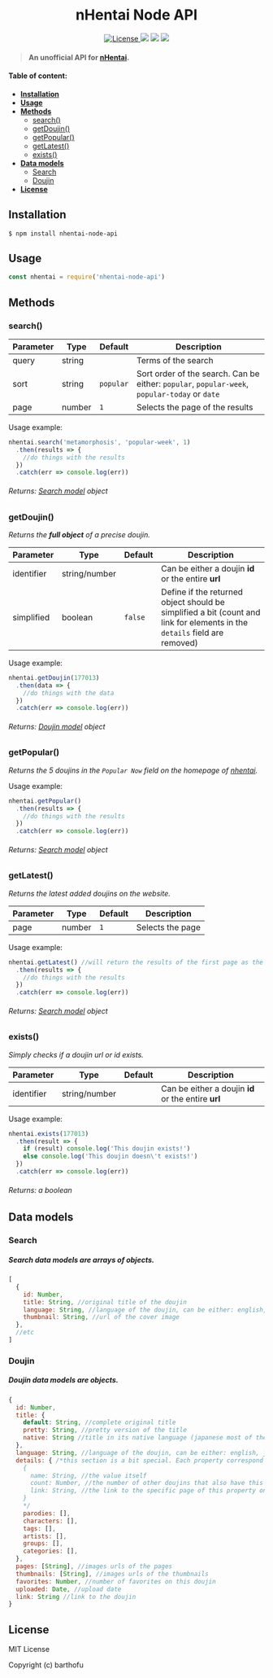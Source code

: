 <h1 align="center" font-weight="bold">nHentai Node API</h1>

<p align="center">
  <a href="https://opensource.org/licenses/MIT" target="_blank">
    <img src="https://img.shields.io/badge/License-MIT-blue.svg" alt="License">
  </a>
  <img src="https://img.shields.io/npm/dt/nhentai-node-api">
  <img src="https://img.shields.io/tokei/lines/github/barthofu/nhentai-node-api">
  <img src="https://img.shields.io/npm/v/nhentai-node-api">
</p>

> #### An unofficial API for [nHentai](https://nhentai.net).

#### Table of content:

* **[Installation](#installation)**
* **[Usage](#use)**
* **[Methods](#methods)**
  * [search()](#search())
  * [getDoujin()](#getDoujin())
  * [getPopular()](#getPopular())
  * [getLatest()](#getLatest())
  * [exists()](#exists())
* **[Data models](#data-models)**
  * [Search](#search)
  * [Doujin](#doujin)
* **[License](#license)**

## Installation
```
$ npm install nhentai-node-api
```

## Usage
```js
const nhentai = require('nhentai-node-api')

```

## Methods

### search()

| Parameter | Type | Default | Description |
| --- | --- | --- | --- |
| query | string |  | Terms of the search |
| sort | string | `popular` | Sort order of the search. Can be either: `popular`, `popular-week`, `popular-today` or `date` |
| page | number | `1` | Selects the page of the results  |

Usage example: 
```js
nhentai.search('metamorphosis', 'popular-week', 1)
  .then(results => {
    //do things with the results
  })
  .catch(err => console.log(err))
```

###### *Returns: [Search model](#search) object*

### getDoujin()

*Returns the **full object** of a precise doujin.*

| Parameter | Type | Default | Description |
| --- | --- | --- | --- |
| identifier | string/number |  | Can be either a doujin **id** or the entire **url** |
| simplified | boolean | `false` | Define if the returned object should be simplified a bit (count and link for elements in the `details` field are removed) |

Usage example:
```js
nhentai.getDoujin(177013)
  .then(data => {
    //do things with the data
  })
  .catch(err => console.log(err))
```

###### *Returns: [Doujin model](#doujin) object*

### getPopular()

*Returns the 5 doujins in the `Popular Now` field on the homepage of [nhentai](https://nhentai.net).*

Usage example:
```js
nhentai.getPopular()
  .then(results => {
    //do things with the results
  })
  .catch(err => console.log(err))
```

###### *Returns: [Search model](#search) object*

### getLatest()

*Returns the latest added doujins on the website.*

| Parameter | Type | Default | Description |
| --- | --- | --- | --- |
| page | number | `1` | Selects the page |

Usage example: 
```js
nhentai.getLatest() //will return the results of the first page as the 'page' parameter isn't specified
  .then(results => {
    //do things with the results
  })
  .catch(err => console.log(err))
```

###### *Returns: [Search model](#search) object*

### exists()

*Simply checks if a doujin url or id exists.*

| Parameter | Type | Default | Description |
| --- | --- | --- | --- |
| identifier | string/number |  | Can be either a doujin **id** or the entire **url** |

Usage example:
```js
nhentai.exists(177013)
  .then(result => {
    if (result) console.log('This doujin exists!')
    else console.log('This doujin doesn\'t exists!')
  })
  .catch(err => console.log(err))
```

###### *Returns: a boolean*

## Data models

### Search

##### Search data models are **arrays** of **objects**.

```js
[
  {
    id: Number,
    title: String, //original title of the doujin
    language: String, //language of the doujin, can be either: english, japanese or chinese
    thumbnail: String, //url of the cover image
  },
  //etc
]

```

### Doujin

##### Doujin data models are **objects**.

```js
{
  id: Number,
  title: {
    default: String, //complete original title
    pretty: String, //pretty version of the title
    native: String //title in its native language (japanese most of the time)
  },
  language: String, //language of the doujin, can be either: english, japanese or chinese
  details: { /*this section is a bit special. Each property correspond to a field underneath the title of the doujin on the website page. If the 'simplified' parameter of getDoujin() is set to true, it will just put strings in the array. But if it's set to false (by default tho), it'll populate the arrays with objects like this:
    {
      name: String, //the value itself
      count: Number, //the number of other doujins that also have this property
      link: String, //the link to the specific page of this property on the website
    }
    */
    parodies: [],
    characters: [],
    tags: [],
    artists: [],
    groups: [],
    categories: [],
  },
  pages: [String], //images urls of the pages
  thumbnails: [String], //images urls of the thumbnails
  favorites: Number, //number of favorites on this doujin
  uploaded: Date, //upload date
  link: String //link to the doujin
}
```

## License
MIT License

Copyright (c) barthofu
